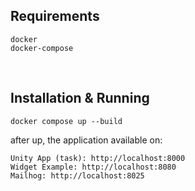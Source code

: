 ## Requirements
```
docker
docker-compose
```

<br>

## Installation & Running
```
docker compose up --build
```

after up, the application available on:
```
Unity App (task): http://localhost:8000
Widget Example: http://localhost:8080
Mailhog: http://localhost:8025
```


<br>

